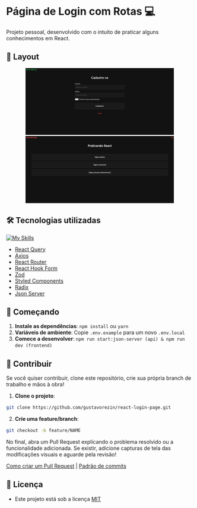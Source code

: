 # Página de Login com Rotas 💻

Projeto pessoal, desenvolvido com o intuito de praticar alguns conhecimentos em React.

## 🎨 Layout

<p align="center">
    <img src="./.github/sign-up.png" alt="Image Example" width="400px">
    <img src="./.github/home.png" alt="Image Example" width="400px">
</p>

## 🛠️ Tecnologias utilizadas

[![My Skills](https://skillicons.dev/icons?i=react,vite,ts)](https://skillicons.dev)

- [React Query](https://tanstack.com/query/latest/docs/framework/react/quick-start)
- [Axios](https://axios-http.com/docs/intro)
- [React Router](https://reactrouter.com/en/main)
- [React Hook Form](https://react-hook-form.com/get-started)
- [Zod](https://zod.dev/?id=basic-usage)
- [Styled Components](https://styled-components.com/docs)
- [Radix](https://www.radix-ui.com/themes/docs/overview/getting-started)
- [Json Server](https://www.npmjs.com/package/json-server)

## 📝 Começando

1. **Instale as dependências**: `npm install` ou `yarn`
2. **Variáveis de ambiente**: Copie `.env.example` para um novo `.env.local`
3. **Comece a desenvolver**: `npm run start:json-server (api) & npm run dev (frontend)`

## 🚀 Contribuir

Se você quiser contribuir, clone este repositório, crie sua própria branch de trabalho e mãos à obra!

1. **Clone o projeto**:

```bash
git clone https://github.com/gustavorezin/react-login-page.git
```

2. **Crie uma feature/branch**:

```bash
git checkout -b feature/NAME
```

No final, abra um Pull Request explicando o problema resolvido ou a funcionalidade adicionada. Se existir, adicione capturas de tela das modificações visuais e aguarde pela revisão!

[Como criar um Pull Request](https://www.atlassian.com/br/git/tutorials/making-a-pull-request) |
[Padrão de commits](https://gist.github.com/joshbuchea/6f47e86d2510bce28f8e7f42ae84c716)

## 📃 Licença

- Este projeto está sob a licença [MIT](./LICENSE)
